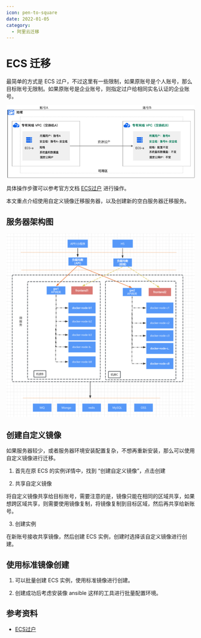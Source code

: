 ```yaml
---
icon: pen-to-square
date: 2022-01-05
category:
  - 阿里云迁移
---
```


# ECS 迁移

最简单的方式是 ECS 过户，不过这里有一些限制，如果原账号是个人账号，那么目标账号无限制。如果原账号是企业账号，则指定过户给相同实名认证的企业账号。


![alt text](1.image-1.png)

具体操作步骤可以参考官方文档 [ECS过户](https://help.aliyun.com/zh/ecs/user-guide/how-to-cross-account-transfer-migration-ecs-instance) 进行操作。

本文重点介绍使用自定义镜像迁移服务器，以及创建新的空白服务器迁移服务。

## 服务器架构图

![alt text](1.image.png)


## 创建自定义镜像

如果服务器较少，或者服务器环境安装配置复杂，不想再重新安装，那么可以使用自定义镜像进行迁移。

1. 首先在原 ECS 的实例详情中，找到 “创建自定义镜像”，点击创建

2. 共享自定义镜像

将自定义镜像共享给目标账号，需要注意的是，镜像只能在相同的区域共享，如果想跨区域共享，则需要使用镜像复制，将镜像复制到目标区域，然后再共享给新账号。

3. 创建实例

在新账号接收共享镜像，然后创建 ECS 实例，创建时选择该自定义镜像进行创建。

## 使用标准镜像创建

1. 可以批量创建 ECS 实例，使用标准镜像进行创建。

2. 创建成功后考虑安装像 ansible 这样的工具进行批量配置环境。

## 参考资料

- [ECS过户](https://help.aliyun.com/zh/ecs/user-guide/how-to-cross-account-transfer-migration-ecs-instance)